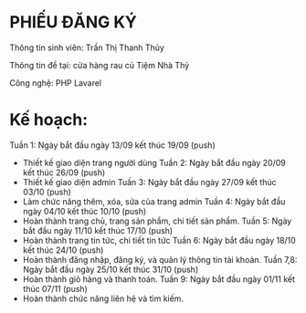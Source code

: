 # PHIẾU ĐĂNG KÝ

Thông tin sinh viên: Trần Thị Thanh Thủy

Thông tin đề tại: cửa hàng rau củ Tiệm Nhà Thỷ

Công nghệ: PHP Lavarel

# Kế hoạch: 
Tuần 1: Ngày bắt đầu ngày 13/09 kết thúc 19/09 (push) 
- Thiết kế giao diện trang người dùng
Tuần 2: Ngày bắt đầu ngày 20/09 kết thúc 26/09 (push) 
- Thiết kế giao diện admin
Tuần 3:  Ngày bắt đầu ngày 27/09 kết thúc 03/10 (push) 
- Làm chức năng thêm, xóa, sửa của trang admin
Tuần 4:  Ngày bắt đầu ngày 04/10 kết thúc 10/10 (push) 
- Hoàn thành trang chủ, trang sản phẩm, chi tiết sản phẩm.
Tuần 5:  Ngày bắt đầu ngày 11/10 kết thúc 17/10 (push) 
- Hoàn thành trang tin tức, chi tiết tin tức
Tuần 6: Ngày bắt đầu ngày 18/10 kết thúc 24/10 (push) 
- Hoàn thành đăng nhập, đăng ký, và quản lý thông tin tài khoản.
Tuần 7,8: Ngày bắt đầu ngày 25/10 kết thúc 31/10 (push)
- Hoàn thành giỏ hàng và thanh toán.
Tuần 9: Ngày bắt đầu ngày 01/11 kết thúc 07/11 (push) 
- Hoàn thành chức năng liên hệ và tìm kiếm.


